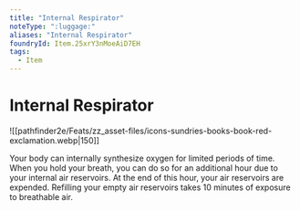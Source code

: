 ```yaml
---
title: "Internal Respirator"
noteType: ":luggage:"
aliases: "Internal Respirator"
foundryId: Item.25xrY3nMoeAiD7EH
tags:
  - Item
---
```


# Internal Respirator
![[pathfinder2e/Feats/zz_asset-files/icons-sundries-books-book-red-exclamation.webp|150]]

Your body can internally synthesize oxygen for limited periods of time. When you hold your breath, you can do so for an additional hour due to your internal air reservoirs. At the end of this hour, your air reservoirs are expended. Refilling your empty air reservoirs takes 10 minutes of exposure to breathable air.
